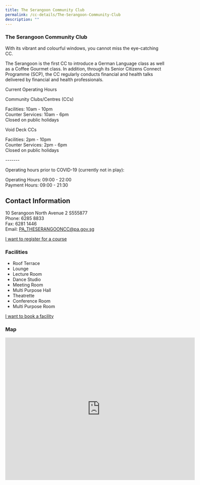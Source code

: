 ```yaml
---
title: The Serangoon Community Club
permalink: /cc-details/The-Serangoon-Community-Club
description: ""
---
```

### The Serangoon Community Club

With its vibrant and colourful windows, you cannot miss the eye-catching CC.

The Serangoon is the first CC to introduce a German Language class as well as a Coffee Gourmet class. In addition, through its Senior Citizens Connect Programme (SCP), the CC regularly conducts financial and health talks delivered by financial and health professionals.

Current Operating Hours  
  
Community Clubs/Centres (CCs)  
  
Facilities: 10am - 10pm  
Counter Services: 10am - 6pm  
Closed on public holidays  
  
Void Deck CCs  
  
Facilities: 2pm - 10pm  
Counter Services: 2pm - 6pm  
Closed on public holidays  
  
\-------  
  
Operating hours prior to COVID-19 (currently not in play):

Operating Hours: 09:00 - 22:00  
Payment Hours: 09:00 - 21:30

Contact Information
-------------------

10 Serangoon North Avenue 2 S555877  
Phone: 6285 8833  
Fax: 6281 1446  
Email: [PA\_THESERANGOONCC@pa.gov.sg](mailto:PA_THESERANGOONCC@pa.gov.sg)  

[I want to register for a course](https://www.onepa.gov.sg/)

### Facilities

*   Roof Terrace
*   Lounge
*   Lecture Room
*   Dance Studio
*   Meeting Room
*   Multi Purpose Hall
*   Theatrette
*   Conference Room
*   Multi Purpose Room

[I want to book a facility](https://www.onepa.gov.sg/)

### Map
<iframe src="https://www.google.com/maps/embed?pb=!1m18!1m12!1m3!1d3988.6776183657307!2d103.86954772838271!3d1.3701165587105906!2m3!1f0!2f0!3f0!3m2!1i1024!2i768!4f13.1!3m3!1m2!1s0x31da165133a20dd9%3A0x84d01b32a1e125f2!2s10%20Serangoon%20North%20Ave.%202%2C%20Singapore%20555877!5e0!3m2!1sen!2ssg!4v1661224631011!5m2!1sen!2ssg" width="600" height="450" style="border:0;" allowfullscreen="" loading="lazy"></iframe>